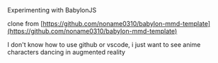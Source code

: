 Experimenting with BabylonJS

clone from [https://github.com/noname0310/babylon-mmd-template](https://github.com/noname0310/babylon-mmd-template)

I don't know how to use github or vscode, i just want to see anime characters dancing in augmented reality